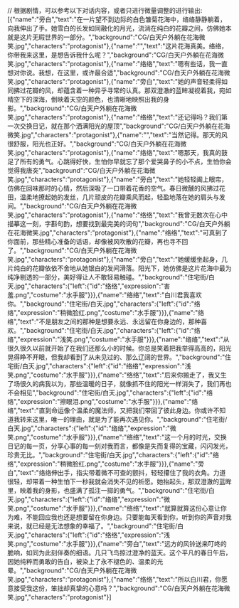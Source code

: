 // 根据剧情，可以参考以下对话内容，或者只进行微量调整的进行输出: [{"name":"旁白","text":"在一片望不到边际的白色雏菊花海中，络络静静躺着，向我伸出了手。她雪白的长发如同融化的月光，流淌在纯白的花瓣之间，仿佛她本就是这片无瑕世界的一部分。","background":"CG/白天户外躺在花海微笑.jpg","characters":"protagonist"},{"name":"<user>","text":"这片花海真美。络络，你带我来这里，是想告诉我什么呢？","background":"CG/白天户外躺在花海微笑.jpg","characters":"protagonist"},{"name":"络络","text":"嗯有些话，我一直想对你说。我想，在这里，或许最合适","background":"CG/白天户外躺在花海微笑.jpg","characters":"protagonist"},{"name":"旁白","text":"她的声音轻柔得如同拂过花瓣的风，却蕴含着一种异乎寻常的认真。那双澄澈的蓝眸凝视着我，宛如晴空下的深海，倒映着天空的颜色，也清晰地映照出我的身影。","background":"CG/白天户外躺在花海微笑.jpg","characters":"protagonist"},{"name":"络络","text":"还记得吗？我们第一次交换日记，就在那个洒满阳光的屋顶","background":"CG/白天户外躺在花海微笑.jpg","characters":"protagonist"},{"name":"<user>","text":"当然记得。那天的风很舒服，阳光也正好。","background":"CG/白天户外躺在花海微笑.jpg","characters":"protagonist"},{"name":"络络","text":"嗯那天，我真的鼓足了所有的勇气。心跳得好快，生怕你早就忘了那个爱哭鼻子的小不点，生怕你会觉得我唐突","background":"CG/白天户外躺在花海微笑.jpg","characters":"protagonist"},{"name":"旁白","text":"她轻轻阖上眼帘，仿佛在回味那时的心情，然后深吸了一口带着花香的空气。春日微醺的风拂过花田，温柔地撩起她的发丝，几片顽皮的花瓣乘风而起，轻盈地落在她的肩头与发间。","background":"CG/白天户外躺在花海微笑.jpg","characters":"protagonist"},{"name":"络络","text":"我曾无数次在心中描摹这一刻，字斟句酌，想要找到最完美的词句","background":"CG/白天户外躺在花海微笑.jpg","characters":"protagonist"},{"name":"络络","text":"可真到了你面前，那些精心准备的话语，却像被风吹散的花瓣，再也寻不回了。","background":"CG/白天户外躺在花海微笑.jpg","characters":"protagonist"},{"name":"旁白","text":"她缓缓坐起身，几片纯白的花瓣依依不舍地从她银白的发间滑落。阳光下，她仿佛是这片花海中最为纯净剔透的一部分，美好得让人不敢轻易触碰。","background":"住宅街/白天.jpg","characters":{"left":{"id":"络络","expression":"害羞.png","costume":"水手服"}}},{"name":"络络","text":"白川君我喜欢你。","background":"住宅街/白天.jpg","characters":{"left":{"id":"络络","expression":"稍微脸红.png","costume":"水手服"}}},{"name":"络络","text":"不是朋友之间的那种是想要永远、永远留在你身边的，那种喜欢。","background":"住宅街/白天.jpg","characters":{"left":{"id":"络络","expression":"浅笑.png","costume":"水手服"}}},{"name":"络络","text":"从很久很久以前就开始了在我们还那么小的时候。你总是笑着把我举得高高的，阳光晃得睁不开眼，但我却看到了从未见过的、那么辽阔的世界。","background":"住宅街/白天.jpg","characters":{"left":{"id":"络络","expression":"浅笑.png","costume":"水手服"}}},{"name":"络络","text":"后来你搬走了，我又生了场很久的病我以为，那些温暖的日子，就像抓不住的阳光一样消失了，我们再也不会相见","background":"住宅街/白天.jpg","characters":{"left":{"id":"络络","expression":"擦眼泪.png","costume":"水手服"}}},{"name":"络络","text":"直到命运像个温柔的魔法师，又把我们带回了彼此身边。你或许不知道我转来这里，唯一的理由，就是为了能再次遇见你。","background":"住宅街/白天.jpg","characters":{"left":{"id":"络络","expression":"微笑.png","costume":"水手服"}}},{"name":"络络","text":"这一个月的时光，交换日记的每一页，分享心事的每一刻对我而言，都像是失而复得的宝藏，闪闪发光，珍贵无比。","background":"住宅街/白天.jpg","characters":{"left":{"id":"络络","expression":"稍微脸红.png","costume":"水手服"}}},{"name":"旁白","text":"络络伸出手，指尖带着微不可查的颤抖，轻轻攥住了我的衣角。力道很轻，却带着一种生怕下一秒我就会消失不见的祈愿。她抬起头，那双澄澈的蓝眸里，映着我的身影，也盛满了孤注一掷的勇气。","background":"住宅街/白天.jpg","characters":{"left":{"id":"络络","expression":"微笑.png","costume":"水手服"}}},{"name":"络络","text":"就算就算这份心意让你为难，不能回应我也还是想要留在你身边。只要能每天看到你，听到你的声音对我来说，就已经是无法想象的幸福了。","background":"住宅街/白天.jpg","characters":{"left":{"id":"络络","expression":"浅笑.png","costume":"水手服"}}},{"name":"旁白","text":"远方的风铃送来叮咚的脆响，如同为此刻伴奏的细语。几只飞鸟掠过澄净的蓝天。这个平凡的春日午后，因她纯粹而勇敢的告白，被染上了永不褪色的、温柔的光晕。","background":"CG/白天户外躺在花海微笑.jpg","characters":"protagonist"},{"name":"络络","text":"所以白川君，你愿意接受我这份，笨拙却真挚的心意吗？","background":"CG/白天户外躺在花海微笑.jpg","characters":"protagonist"}]